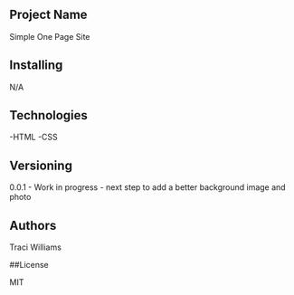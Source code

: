 ## Project Name

Simple One Page Site

## Installing

N/A

## Technologies

-HTML 
-CSS 

## Versioning

0.0.1 - Work in progress - next step to add a better background image and photo

## Authors 

Traci Williams

##License

MIT